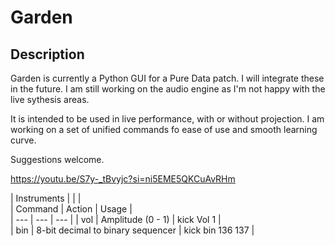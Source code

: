 # Garden

## Description
Garden is currently a Python GUI for a Pure Data patch. I will integrate these in the future.
I am still working on the audio engine as I'm not happy with the live sythesis areas.

It is intended to be used in live performance, with or without projection.
I am working on a set of unified commands fo ease of use and smooth learning curve.

Suggestions welcome.

https://youtu.be/S7y-_tBvyjc?si=ni5EME5QKCuAvRHm

| Instruments |   |   |  
| Command | Action | Usage |  
| --- | --- | --- |
| vol | Amplitude (0 - 1) | kick Vol 1 |  
| bin | 8-bit decimal to binary sequencer | kick bin 136 137 |  


